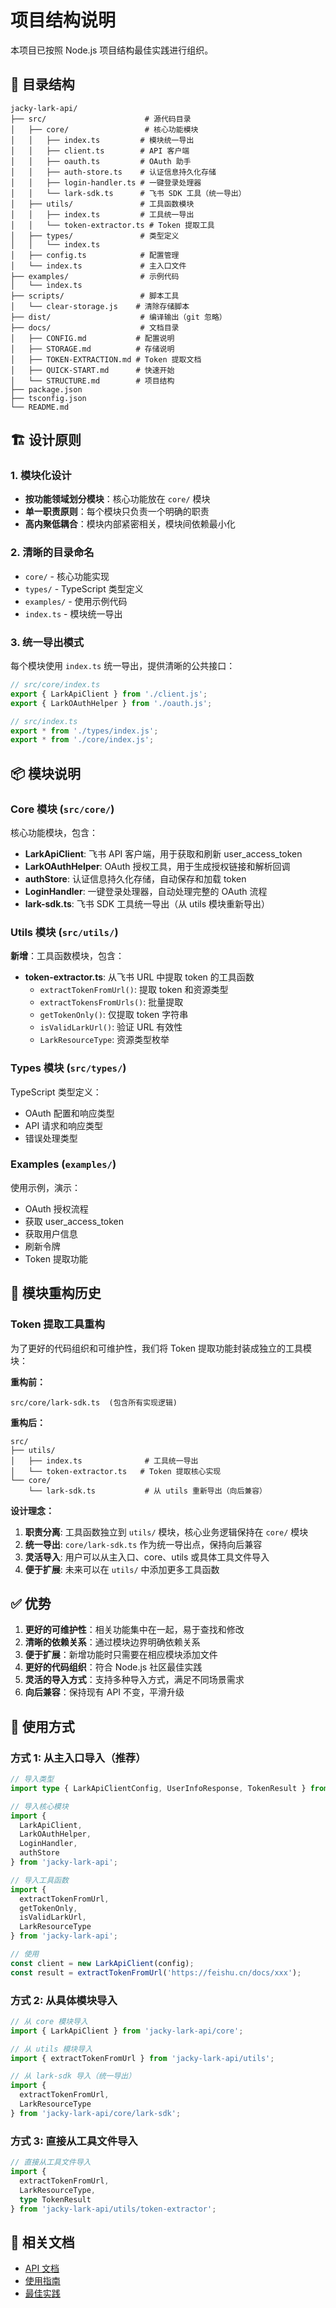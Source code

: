 # 项目结构说明

本项目已按照 Node.js 项目结构最佳实践进行组织。

## 📁 目录结构

```
jacky-lark-api/
├── src/                      # 源代码目录
│   ├── core/                 # 核心功能模块
│   │   ├── index.ts         # 模块统一导出
│   │   ├── client.ts        # API 客户端
│   │   ├── oauth.ts         # OAuth 助手
│   │   ├── auth-store.ts    # 认证信息持久化存储
│   │   ├── login-handler.ts # 一键登录处理器
│   │   └── lark-sdk.ts      # 飞书 SDK 工具（统一导出）
│   ├── utils/               # 工具函数模块
│   │   ├── index.ts         # 工具统一导出
│   │   └── token-extractor.ts # Token 提取工具
│   ├── types/               # 类型定义
│   │   └── index.ts
│   ├── config.ts            # 配置管理
│   └── index.ts             # 主入口文件
├── examples/                # 示例代码
│   └── index.ts
├── scripts/                 # 脚本工具
│   └── clear-storage.js    # 清除存储脚本
├── dist/                    # 编译输出（git 忽略）
├── docs/                    # 文档目录
│   ├── CONFIG.md           # 配置说明
│   ├── STORAGE.md          # 存储说明
│   ├── TOKEN-EXTRACTION.md # Token 提取文档
│   ├── QUICK-START.md      # 快速开始
│   └── STRUCTURE.md        # 项目结构
├── package.json
├── tsconfig.json
└── README.md
```

## 🏗️ 设计原则

### 1. 模块化设计
- **按功能领域划分模块**：核心功能放在 `core/` 模块
- **单一职责原则**：每个模块只负责一个明确的职责
- **高内聚低耦合**：模块内部紧密相关，模块间依赖最小化

### 2. 清晰的目录命名
- `core/` - 核心功能实现
- `types/` - TypeScript 类型定义
- `examples/` - 使用示例代码
- `index.ts` - 模块统一导出

### 3. 统一导出模式
每个模块使用 `index.ts` 统一导出，提供清晰的公共接口：

```typescript
// src/core/index.ts
export { LarkApiClient } from './client.js';
export { LarkOAuthHelper } from './oauth.js';

// src/index.ts
export * from './types/index.js';
export * from './core/index.js';
```

## 📦 模块说明

### Core 模块 (`src/core/`)
核心功能模块，包含：
- **LarkApiClient**: 飞书 API 客户端，用于获取和刷新 user_access_token
- **LarkOAuthHelper**: OAuth 授权工具，用于生成授权链接和解析回调
- **authStore**: 认证信息持久化存储，自动保存和加载 token
- **LoginHandler**: 一键登录处理器，自动处理完整的 OAuth 流程
- **lark-sdk.ts**: 飞书 SDK 工具统一导出（从 utils 模块重新导出）

### Utils 模块 (`src/utils/`)
**新增**：工具函数模块，包含：
- **token-extractor.ts**: 从飞书 URL 中提取 token 的工具函数
  - `extractTokenFromUrl()`: 提取 token 和资源类型
  - `extractTokensFromUrls()`: 批量提取
  - `getTokenOnly()`: 仅提取 token 字符串
  - `isValidLarkUrl()`: 验证 URL 有效性
  - `LarkResourceType`: 资源类型枚举

### Types 模块 (`src/types/`)
TypeScript 类型定义：
- OAuth 配置和响应类型
- API 请求和响应类型
- 错误处理类型

### Examples (`examples/`)
使用示例，演示：
- OAuth 授权流程
- 获取 user_access_token
- 获取用户信息
- 刷新令牌
- Token 提取功能

## 🔄 模块重构历史

### Token 提取工具重构

为了更好的代码组织和可维护性，我们将 Token 提取功能封装成独立的工具模块：

**重构前：**
```
src/core/lark-sdk.ts  (包含所有实现逻辑)
```

**重构后：**
```
src/
├── utils/
│   ├── index.ts              # 工具统一导出
│   └── token-extractor.ts   # Token 提取核心实现
└── core/
    └── lark-sdk.ts           # 从 utils 重新导出（向后兼容）
```

**设计理念：**
1. **职责分离**: 工具函数独立到 `utils/` 模块，核心业务逻辑保持在 `core/` 模块
2. **统一导出**: `core/lark-sdk.ts` 作为统一导出点，保持向后兼容
3. **灵活导入**: 用户可以从主入口、core、utils 或具体工具文件导入
4. **便于扩展**: 未来可以在 `utils/` 中添加更多工具函数

## ✅ 优势

1. **更好的可维护性**：相关功能集中在一起，易于查找和修改
2. **清晰的依赖关系**：通过模块边界明确依赖关系
3. **便于扩展**：新增功能时只需要在相应模块添加文件
4. **更好的代码组织**：符合 Node.js 社区最佳实践
5. **灵活的导入方式**：支持多种导入方式，满足不同场景需求
6. **向后兼容**：保持现有 API 不变，平滑升级

## 📝 使用方式

### 方式 1: 从主入口导入（推荐）

```typescript
// 导入类型
import type { LarkApiClientConfig, UserInfoResponse, TokenResult } from 'jacky-lark-api';

// 导入核心模块
import { 
  LarkApiClient, 
  LarkOAuthHelper,
  LoginHandler,
  authStore
} from 'jacky-lark-api';

// 导入工具函数
import { 
  extractTokenFromUrl, 
  getTokenOnly, 
  isValidLarkUrl,
  LarkResourceType
} from 'jacky-lark-api';

// 使用
const client = new LarkApiClient(config);
const result = extractTokenFromUrl('https://feishu.cn/docs/xxx');
```

### 方式 2: 从具体模块导入

```typescript
// 从 core 模块导入
import { LarkApiClient } from 'jacky-lark-api/core';

// 从 utils 模块导入
import { extractTokenFromUrl } from 'jacky-lark-api/utils';

// 从 lark-sdk 导入（统一导出）
import { 
  extractTokenFromUrl, 
  LarkResourceType 
} from 'jacky-lark-api/core/lark-sdk';
```

### 方式 3: 直接从工具文件导入

```typescript
// 直接从工具文件导入
import { 
  extractTokenFromUrl,
  LarkResourceType,
  type TokenResult
} from 'jacky-lark-api/utils/token-extractor';
```

## 🔗 相关文档

- [API 文档](./API.md)
- [使用指南](./GUIDE.md)
- [最佳实践](./BEST_PRACTICES.md)

